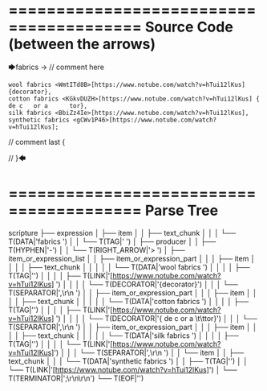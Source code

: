 ========================================
Source Code (between the arrows)
========================================

🡆fabrics <qJobcYNC> -> // comment here

    wool fabrics <WmtITd8B>[https://www.notube.com/watch?v=hTui12lKus] {decorator},
    cotton fabrics <KGkvDUZH>[https://www.notube.com/watch?v=hTui12lKus] { de c   or a 		tor},
    silk fabrics <BbiZz4Ie>[https://www.notube.com/watch?v=hTui12lKus],
    synthetic fabrics <gCWv1P46>[https://www.notube.com/watch?v=hTui12lKus];

// comment last {

// }🡄

========================================
Parse Tree
========================================

scripture
├── expression
│   ├── item
│   │   ├── text_chunk
│   │   │   └── T(DATA|'fabrics ')
│   │   └── T(TAG|'<qJobcYNC> ')
│   ├── producer
│   │   ├── T(HYPHEN|'-')
│   │   └── T(RIGHT_ARROW|'> ')
│   ├── item_or_expression_list
│   │   ├── item_or_expression_part
│   │   │   ├── item
│   │   │   │   ├── text_chunk
│   │   │   │   │   └── T(DATA|'wool fabrics ')
│   │   │   │   ├── T(TAG|'<WmtITd8B>')
│   │   │   │   ├── T(LINK|'[https://www.notube.com/watch?v=hTui12lKus] ')
│   │   │   │   └── T(DECORATOR|'{decorator}')
│   │   │   └── T(SEPARATOR|',\r\n    ')
│   │   ├── item_or_expression_part
│   │   │   ├── item
│   │   │   │   ├── text_chunk
│   │   │   │   │   └── T(DATA|'cotton fabrics ')
│   │   │   │   ├── T(TAG|'<KGkvDUZH>')
│   │   │   │   ├── T(LINK|'[https://www.notube.com/watch?v=hTui12lKus] ')
│   │   │   │   └── T(DECORATOR|'{ de c   or a \t\ttor}')
│   │   │   └── T(SEPARATOR|',\r\n    ')
│   │   ├── item_or_expression_part
│   │   │   ├── item
│   │   │   │   ├── text_chunk
│   │   │   │   │   └── T(DATA|'silk fabrics ')
│   │   │   │   ├── T(TAG|'<BbiZz4Ie>')
│   │   │   │   └── T(LINK|'[https://www.notube.com/watch?v=hTui12lKus]')
│   │   │   └── T(SEPARATOR|',\r\n    ')
│   │   └── item
│   │       ├── text_chunk
│   │       │   └── T(DATA|'synthetic fabrics ')
│   │       ├── T(TAG|'<gCWv1P46>')
│   │       └── T(LINK|'[https://www.notube.com/watch?v=hTui12lKus]')
│   └── T(TERMINATOR|';\r\n\r\n')
└── T(EOF|'<EOF>')